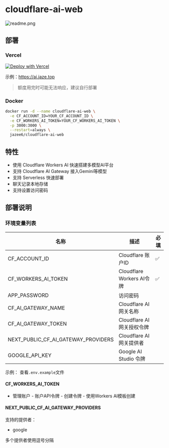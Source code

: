 # cloudflare-ai-web

![readme.png](https://github.com/user-attachments/assets/e1c4e604-568d-4778-8780-29473619744f)

## 部署

### Vercel

[![Deploy with Vercel](https://vercel.com/button)](https://vercel.com/new/clone?repository-url=https%3A%2F%2Fgithub.com%2FJazee6%2Fcloudflare-ai-web&demo-title=Cloudflare%20AI%20Web&demo-url=https%3A%2F%2Fai.jaze.top)

示例：https://ai.jaze.top

> 额度用完时可能无法响应，建议自行部署

### Docker

```bash
docker run -d --name cloudflare-ai-web \
  -e CF_ACCOUNT_ID=YOUR_CF_ACCOUNT_ID \
  -e CF_WORKERS_AI_TOKEN=YOUR_CF_WORKERS_AI_TOKEN \
  -p 3000:3000 \
  --restart=always \
  jazee6/cloudflare-ai-web
```

## 特性

- 使用 Cloudflare Workers AI 快速搭建多模型AI平台
- 支持 Cloudflare AI Gateway 接入Gemini等模型
- 支持 Serverless 快速部署
- 聊天记录本地存储
- 支持设置访问密码

## 部署说明

### 环境变量列表

| 名称                                  | 描述                      | 必填 |
|-------------------------------------|-------------------------|----|
| CF_ACCOUNT_ID                       | Cloudflare 账户ID         | ✅  |  
| CF_WORKERS_AI_TOKEN                 | Cloudflare Workers AI令牌 | ✅  |
| APP_PASSWORD                        | 访问密码                    |    |
| CF_AI_GATEWAY_NAME                  | Cloudflare AI网关名称       |    |
| CF_AI_GATEWAY_TOKEN                 | Cloudflare AI网关授权令牌     |    |
| NEXT_PUBLIC_CF_AI_GATEWAY_PROVIDERS | Cloudflare AI网关提供者      |    |
| GOOGLE_API_KEY                      | Google AI Studio 令牌     |    |

示例： 查看`.env.example`文件

#### CF_WORKERS_AI_TOKEN

- 管理账户 - 账户API令牌 - 创建令牌 - 使用Workers AI模板创建

#### NEXT_PUBLIC_CF_AI_GATEWAY_PROVIDERS

支持的提供者：

- google

多个提供者使用逗号分隔
